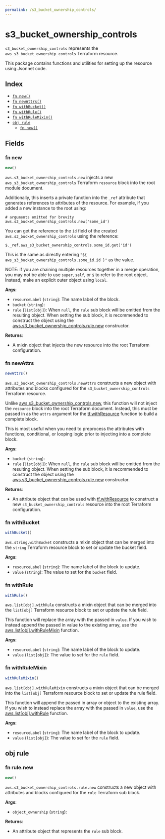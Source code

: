 ```yaml
---
permalink: /s3_bucket_ownership_controls/
---
```


# s3_bucket_ownership_controls

`s3_bucket_ownership_controls` represents the `aws_s3_bucket_ownership_controls` Terraform resource.



This package contains functions and utilities for setting up the resource using Jsonnet code.


## Index

* [`fn new()`](#fn-new)
* [`fn newAttrs()`](#fn-newattrs)
* [`fn withBucket()`](#fn-withbucket)
* [`fn withRule()`](#fn-withrule)
* [`fn withRuleMixin()`](#fn-withrulemixin)
* [`obj rule`](#obj-rule)
  * [`fn new()`](#fn-rulenew)

## Fields

### fn new

```ts
new()
```


`aws.s3_bucket_ownership_controls.new` injects a new `aws_s3_bucket_ownership_controls` Terraform `resource`
block into the root module document.

Additionally, this inserts a private function into the `_ref` attribute that generates references to attributes of the
resource. For example, if you added a new instance to the root using:

    # arguments omitted for brevity
    aws.s3_bucket_ownership_controls.new('some_id')

You can get the reference to the `id` field of the created `aws.s3_bucket_ownership_controls` using the reference:

    $._ref.aws_s3_bucket_ownership_controls.some_id.get('id')

This is the same as directly entering `"${ aws_s3_bucket_ownership_controls.some_id.id }"` as the value.

NOTE: if you are chaining multiple resources together in a merge operation, you may not be able to use `super`, `self`,
or `$` to refer to the root object. Instead, make an explicit outer object using `local`.

**Args**:
  - `resourceLabel` (`string`): The name label of the block.
  - `bucket` (`string`): 
  - `rule` (`list[obj]`):  When `null`, the `rule` sub block will be omitted from the resulting object. When setting the sub block, it is recommended to construct the object using the [aws.s3_bucket_ownership_controls.rule.new](#fn-s3_bucket_ownership_controlsrulenew) constructor.

**Returns**:
- A mixin object that injects the new resource into the root Terraform configuration.


### fn newAttrs

```ts
newAttrs()
```


`aws.s3_bucket_ownership_controls.newAttrs` constructs a new object with attributes and blocks configured for the `s3_bucket_ownership_controls`
Terraform resource.

Unlike [aws.s3_bucket_ownership_controls.new](#fn-s3_bucket_ownership_controlsnew), this function will not inject the `resource`
block into the root Terraform document. Instead, this must be passed in as the `attrs` argument for the
[tf.withResource](https://github.com/tf-libsonnet/core/tree/main/docs#fn-withresource) function to build a complete block.

This is most useful when you need to preprocess the attributes with functions, conditional, or looping logic prior to
injecting into a complete block.

**Args**:
  - `bucket` (`string`): 
  - `rule` (`list[obj]`):  When `null`, the `rule` sub block will be omitted from the resulting object. When setting the sub block, it is recommended to construct the object using the [aws.s3_bucket_ownership_controls.rule.new](#fn-s3_bucket_ownership_controlsrulenew) constructor.

**Returns**:
  - An attribute object that can be used with [tf.withResource](https://github.com/tf-libsonnet/core/tree/main/docs#fn-withresource) to construct a new `s3_bucket_ownership_controls` resource into the root Terraform configuration.


### fn withBucket

```ts
withBucket()
```

`aws.string.withBucket` constructs a mixin object that can be merged into the `string`
Terraform resource block to set or update the bucket field.



**Args**:
  - `resourceLabel` (`string`): The name label of the block to update.
  - `value` (`string`): The value to set for the `bucket` field.


### fn withRule

```ts
withRule()
```

`aws.list[obj].withRule` constructs a mixin object that can be merged into the `list[obj]`
Terraform resource block to set or update the rule field.

This function will replace the array with the passed in `value`. If you wish to instead append the
passed in value to the existing array, use the [aws.list[obj].withRuleMixin](TODO) function.


**Args**:
  - `resourceLabel` (`string`): The name label of the block to update.
  - `value` (`list[obj]`): The value to set for the `rule` field.


### fn withRuleMixin

```ts
withRuleMixin()
```

`aws.list[obj].withRuleMixin` constructs a mixin object that can be merged into the `list[obj]`
Terraform resource block to set or update the rule field.

This function will append the passed in array or object to the existing array. If you wish
to instead replace the array with the passed in `value`, use the [aws.list[obj].withRule](TODO)
function.


**Args**:
  - `resourceLabel` (`string`): The name label of the block to update.
  - `value` (`list[obj]`): The value to set for the `rule` field.


## obj rule



### fn rule.new

```ts
new()
```


`aws.s3_bucket_ownership_controls.rule.new` constructs a new object with attributes and blocks configured for the `rule`
Terraform sub block.



**Args**:
  - `object_ownership` (`string`): 

**Returns**:
  - An attribute object that represents the `rule` sub block.
